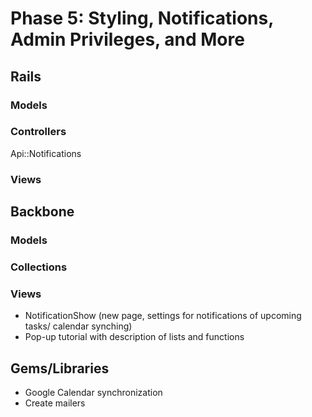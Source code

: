 # Phase 5: Styling, Notifications, Admin Privileges, and More

## Rails
### Models

### Controllers
Api::Notifications

### Views

## Backbone
### Models

### Collections

### Views
* NotificationShow (new page, settings for notifications of upcoming tasks/
  calendar synching)
* Pop-up tutorial with description of lists and functions

## Gems/Libraries
* Google Calendar synchronization
* Create mailers
